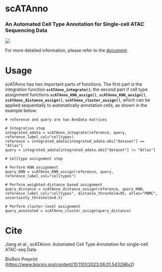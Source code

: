 # scATAnno

### An Automated Cell Type Annotation for Single-cell ATAC Sequencing Data
<img src='https://github.com/aj088/scATAnno-main/blob/main/doc/_static/img/2.workflow_details-MainFigure1.png'>

For more detailed information, please refer to the [document](https://scatanno-main.readthedocs.io/en/latest/).

# Usage
scATAnno has two important parts of functions. The first part is the integration function __`scATAnno_integrate()`__; the second part if cell type assignment functions __`scATAnno_KNN_assign()`__, __`scATAnno_KNN_assign()`__, __`scATAnno_distance_assign()`__, __`scATAnno_cluster_assign()`__, which can be applied sequentially to automatically annotation cells, as shown in the example below:

```
# reference and query are two AnnData matrices 

# Integration step
integrated_adata = scATAnno_integrate(reference, query, reference_label_col="celltypes)
reference = integrated_adata[integrated_adata.obs["dataset"] == "Atlas"]
query = integrated_adata[integrated_adata.obs["dataset"] != "Atlas"]

# Celltype assignment step

# Perform KNN assignment
query_KNN = scATAnno_KNN_assign(reference, query, reference_label_col="celltypes")

# Perform weighted-distance based assignment
query_distance = scATAnno_distance_assign(reference, query_KNN, reference_label_col="celltypes", distance_threshold=95, atlas="PBMC", uncertainty_threshold=0.5)

# Perform cluster-level assignment
query_annotated = scATAnno_cluster_assign(query_distance)

```

# Cite
Jiang et al., scATAnno: Automated Cell Type Annotation for single-cell ATAC-seq Data

BioRxiv Preprint (https://www.biorxiv.org/content/10.1101/2023.06.01.543296v2)


